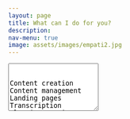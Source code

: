 ```yaml
---
layout: page
title: What can I do for you?
description: 
nav-menu: true
image: assets/images/empati2.jpg
---
```


<textarea rows="6">


Content creation
Content management 
Landing pages 
Transcription 
Blogging service 
Internet research


